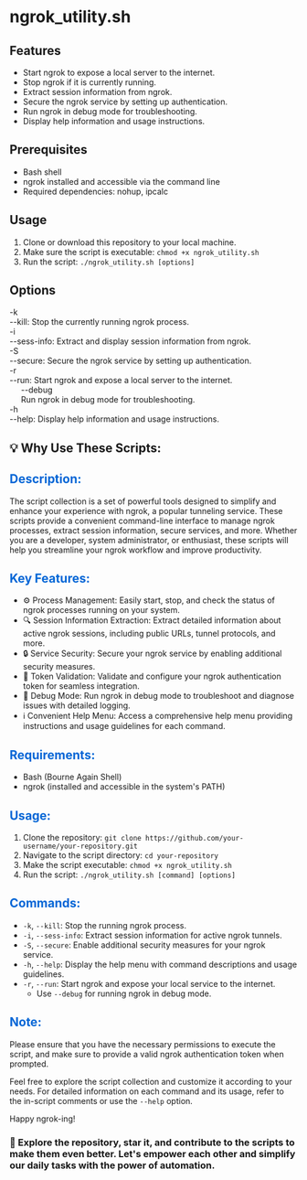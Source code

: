<!DOCTYPE html>
<html lang="en">

</head>
<body>
  <h1>ngrok_utility.sh</h1>
  
  <h2>Features</h2>
  <ul>
    <li>Start ngrok to expose a local server to the internet.</li>
    <li>Stop ngrok if it is currently running.</li>
    <li>Extract session information from ngrok.</li>
    <li>Secure the ngrok service by setting up authentication.</li>
    <li>Run ngrok in debug mode for troubleshooting.</li>
    <li>Display help information and usage instructions.</li>
  </ul>
  
  <h2>Prerequisites</h2>
  <ul>
    <li>Bash shell</li>
    <li>ngrok installed and accessible via the command line</li>
    <li>Required dependencies: nohup, ipcalc</li>
  </ul>
  
  <h2>Usage</h2>
  <ol>
    <li>Clone or download this repository to your local machine.</li>
    <li>Make sure the script is executable: <code>chmod +x ngrok_utility.sh</code></li>
    <li>Run the script: <code>./ngrok_utility.sh [options]</code></li>
  </ol>
  
  <h2>Options</h2>
  <div class="options">
    <div class="option">
      <div class="flag">-k</div>
      <div class="description">--kill: Stop the currently running ngrok process.</div>
    </div>
    <div class="option">
      <div class="flag">-i</div>
      <div class="description">--sess-info: Extract and display session information from ngrok.</div>
    </div>
    <div class="option">
      <div class="flag">-S</div>
      <div class="description">--secure: Secure the ngrok service by setting up authentication.</div>
    </div>
    <div class="option">
      <div class="flag">-r</div>
      <div class="description">--run: Start ngrok and expose a local server to the internet.</div>
    </div>
    <div class="option" style="margin-left: 20px;">
      <div class="flag">--debug</div>
      <div class="description">Run ngrok in debug mode for troubleshooting.</div>
    </div>
    <div class="option">
      <div class="flag">-h</div>
      <div class="description">--help: Display help information and usage instructions.</div>
    </div>
  </div>
  <h2>💡 Why Use These Scripts:</h2>

<h2 style="color: #0366d6;">Description:</h2>

<p>The script collection is a set of powerful tools designed to simplify and enhance your experience with ngrok, a popular tunneling service. These scripts provide a convenient command-line interface to manage ngrok processes, extract session information, secure services, and more. Whether you are a developer, system administrator, or enthusiast, these scripts will help you streamline your ngrok workflow and improve productivity.</p>

<h2 style="color: #0366d6;">Key Features:</h2>

<ul>
  <li>⚙️ Process Management: Easily start, stop, and check the status of ngrok processes running on your system.</li>
  <li>🔍 Session Information Extraction: Extract detailed information about active ngrok sessions, including public URLs, tunnel protocols, and more.</li>
  <li>🔒 Service Security: Secure your ngrok service by enabling additional security measures.</li>
  <li>🔐 Token Validation: Validate and configure your ngrok authentication token for seamless integration.</li>
  <li>🐞 Debug Mode: Run ngrok in debug mode to troubleshoot and diagnose issues with detailed logging.</li>
  <li>ℹ️ Convenient Help Menu: Access a comprehensive help menu providing instructions and usage guidelines for each command.</li>
</ul>

<h2 style="color: #0366d6;">Requirements:</h2>

<ul>
  <li>Bash (Bourne Again Shell)</li>
  <li>ngrok (installed and accessible in the system's PATH)</li>
</ul>

<h2 style="color: #0366d6;">Usage:</h2>

<ol>
  <li>Clone the repository: <code>git clone https://github.com/your-username/your-repository.git</code></li>
  <li>Navigate to the script directory: <code>cd your-repository</code></li>
  <li>Make the script executable: <code>chmod +x ngrok_utility.sh</code></li>
  <li>Run the script: <code>./ngrok_utility.sh [command] [options]</code></li>
</ol>

<h2 style="color: #0366d6;">Commands:</h2>

<ul>
  <li><code>-k</code>, <code>--kill</code>: Stop the running ngrok process.</li>
  <li><code>-i</code>, <code>--sess-info</code>: Extract session information for active ngrok tunnels.</li>
  <li><code>-S</code>, <code>--secure</code>: Enable additional security measures for your ngrok service.</li>
  <li><code>-h</code>, <code>--help</code>: Display the help menu with command descriptions and usage guidelines.</li>
  <li><code>-r</code>, <code>--run</code>: Start ngrok and expose your local service to the internet.
    <ul>
      <li>Use <code>--debug</code> for running ngrok in debug mode.</li>
    </ul>
  </li>
</ul>

<h2 style="color: #0366d6;">Note:</h2>

<p>Please ensure that you have the necessary permissions to execute the script, and make sure to provide a valid ngrok authentication token when prompted.</p>

<p>Feel free to explore the script collection and customize it according to your needs. For detailed information on each command and its usage, refer to the in-script comments or use the <code>--help</code> option.</p>

<p>Happy ngrok-ing!</p>
  <h3>🌟 Explore the repository, star it, and contribute to the scripts to make them even better. Let's empower each other and simplify our daily tasks with the power of automation.</h3>
</body>
</html>

